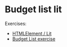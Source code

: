 # Budget list lit

Exercises:

- [HTMLElement / Lit](./exercises/part1.md)
- [Budget List exercise](./exercises/budget-assignment)
